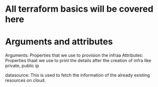 # All terraform basics will be covered here

# Arguments and attributes

Arguments: Properties that we use to provision the infraa
Attributes: Properties thaat we use to print the details after the creation of infra like private, public ip

datasource: This is used to fetch the information of the already existing resources on cloud.